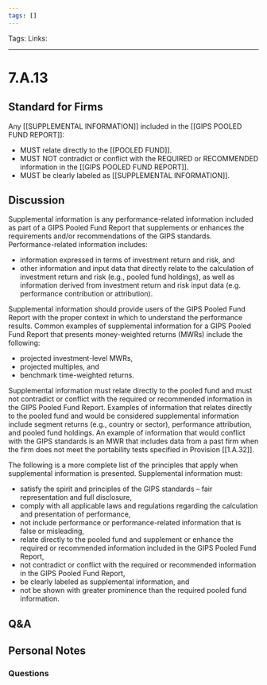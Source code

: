 ```yaml
---
tags: []
---
```

Tags:
Links: 
___
# 7.A.13
## Standard for Firms
Any [[SUPPLEMENTAL INFORMATION]] included in the [[GIPS POOLED FUND REPORT]]:
- MUST relate directly to the [[POOLED FUND]].
- MUST NOT contradict or conflict with the REQUIRED or RECOMMENDED information in the [[GIPS POOLED FUND REPORT]].
- MUST be clearly labeled as [[SUPPLEMENTAL INFORMATION]].
## Discussion
Supplemental information is any performance-related information included as part of a GIPS Pooled Fund Report that supplements or enhances the requirements and/or recommendations of the GIPS standards. Performance-related information includes:
- information expressed in terms of investment return and risk, and
- other information and input data that directly relate to the calculation of investment return and risk (e.g., pooled fund holdings), as well as information derived from investment return and risk input data (e.g. performance contribution or attribution).

Supplemental information should provide users of the GIPS Pooled Fund Report with the proper context in which to understand the performance results. Common examples of supplemental information for a GIPS Pooled Fund Report that presents money-weighted returns (MWRs) include the following:
- projected investment-level MWRs,
- projected multiples, and
- benchmark time-weighted returns.

Supplemental information must relate directly to the pooled fund and must not contradict or conflict with the required or recommended information in the GIPS Pooled Fund Report. Examples of information that relates directly to the pooled fund and would be considered supplemental information include segment returns (e.g., country or sector), performance attribution, and pooled fund holdings. An example of information that would conflict with the GIPS standards is an MWR that includes data from a past firm when the firm does not meet the portability tests specified in Provision [[1.A.32]].

The following is a more complete list of the principles that apply when supplemental information is presented. Supplemental information must:
- satisfy the spirit and principles of the GIPS standards – fair representation and full disclosure,
- comply with all applicable laws and regulations regarding the calculation and presentation of performance,
- not include performance or performance-related information that is false or misleading,
- relate directly to the pooled fund and supplement or enhance the required or recommended information included in the GIPS Pooled Fund Report,
- not contradict or conflict with the required or recommended information in the GIPS Pooled Fund Report,
- be clearly labeled as supplemental information, and
- not be shown with greater prominence than the required pooled fund information.
## Q&A

## Personal Notes

### Questions